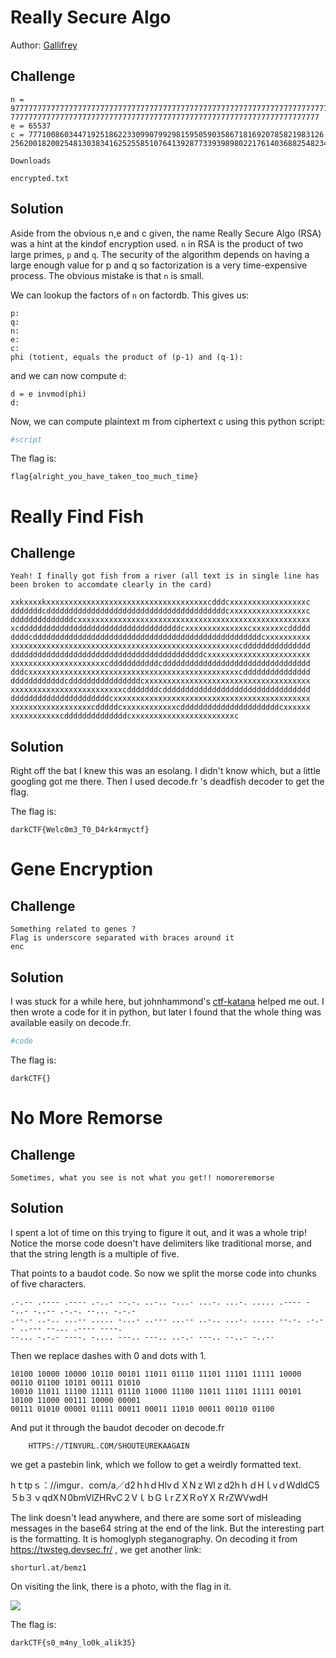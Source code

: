# Really Secure Algo
Author: [Gallifrey](https://github.com/gall1frey)

## Challenge

```
n = 977777777777777777777777777777777777777777777777777777777777777777777777
777777777777777777777777777777777777777777777777777777777777777777777
e = 65537
c = 777100860344719251862233099079929815950590358671816920785821983126
256200182002548130383416252558510764139287733939898022176140368825482344800

Downloads

encrypted.txt
```

## Solution

Aside from the obvious n,e and c given, the name Really Secure Algo (RSA) was a hint at the kindof encryption used.
```n``` in RSA is the product of two large primes, ```p``` and ```q```.
The security of the algorithm depends on having a large enough value for p and q so factorization is a very 
time-expensive process.
The obvious mistake is that ```n``` is small.

We can lookup the factors of ```n``` on factordb.
This gives us:
```
p:
q:
n:
e:
c:
phi (totient, equals the product of (p-1) and (q-1):
```
and we can now compute ```d```:
```
d = e invmod(phi)
d:
```
Now, we can compute plaintext m from ciphertext c using this python script:
```python
#script
```
The flag is:
```
flag{alright_you_have_taken_too_much_time}
```

# Really Find Fish

## Challenge

```
Yeah! I finally got fish from a river (all text is in single line has been broken to accomdate clearly in the card)

xxkxxxxkxxxxxxxxxxxxxxxxxxxxxxxxxxxxxxxxxxxxcdddcxxxxxxxxxxxxxxxxxc
dddddddcddddddddddddddddddddddddddddddddddddddddcxxxxxxxxxxxxxxxxxc
ddddddddddddddcxxxxxxxxxxxxxxxxxxxxxxxxxxxxxxxxxxxxxxxxxxxxxxxxxxxx
xcddddddddddddddddddddddddddddddddddddcxxxxxxxxxxxxxxcxxxxxxxcddddd
ddddcdddddddddddddddddddddddddddddddddddddddddddddddddddcxxxxxxxxxx
xxxxxxxxxxxxxxxxxxxxxxxxxxxxxxxxxxxxxxxxxxxxxxxxxxxcddddddddddddddd
dddddddddddddddddddddddddddddddddddddddddddcxxxxxxxxxxxxxxxxxxxxxxx
xxxxxxxxxxxxxxxxxxxxxcdddddddddddcddddddddddddddddddddddddddddddddd
dddcxxxxxxxxxxxxxxxxxxxxxxxxxxxxxxxxxxxxxxxxxxxxxxxcddddddddddddddd
ddddddddddddcddddddddddddddddcxxxxxxxxxxxxxxxxxxxxxxxxxxxxxxxxxxxxx
xxxxxxxxxxxxxxxxxxxxxxxxxcdddddddcddddddddddddddddddddddddddddddddd
ddddddddddddddddddddddcxxxxxxxxxxxxxxxxxxxxxxxxxxxxxxxxxxxxxxxxxxxx
xxxxxxxxxxxxxxxxxxcdddddcxxxxxxxxxxxxcddddddddddddddddddddddcxxxxxx
xxxxxxxxxxxcddddddddddddddcxxxxxxxxxxxxxxxxxxxxxxxc
```

## Solution

Right off the bat I knew this was an esolang. I didn't know which, but a little googling got me there.
Then I used decode.fr 's deadfish decoder to get the flag.

The flag is:
```
darkCTF{Welc0m3_T0_D4rk4rmyctf}
```

# Gene Encryption

## Challenge

```
Something related to genes ?
Flag is underscore separated with braces around it 
enc
```

## Solution

I was stuck for a while here, but johnhammond's [ctf-katana](https://github.com/JohnHammond/ctf-katana) helped me out.
I then wrote a code for it in python, but later I found that the whole thing was available easily on decode.fr.

```python
#code
```

The flag is:
```
darkCTF{}
```

# No More Remorse

## Challenge

```
Sometimes, what you see is not what you get!! nomoreremorse
```

## Solution

I spent a lot of time on this trying to figure it out, and it was a whole trip!
Notice the morse code doesn't have delimiters like traditional morse, and that the string length is a multiple of five.

That points to a baudot code. So now we split the morse code into chunks of five characters.
```
.-.-- .---- .---- .-..- --.-. ..-.. -...- ...-. ...-. ..... .---- --..- -..-- .-.-. --... -.-.- 
.--.- ..-.. ...-- ..... -...- ..--- ...-- ..-.. ...-. ..... --.-. .-.-- ..--- --... .---- ----. 
--... -.-.- ----. -.... ---.. ---.. ..-.- ---.. --..- -..-- 
```
Then we replace dashes with 0 and dots with 1.
```
10100 10000 10000 10110 00101 11011 01110 11101 11101 11111 10000 00110 01100 10101 00111 01010 
10010 11011 11100 11111 01110 11000 11100 11011 11101 11111 00101 10100 11000 00111 10000 00001 
00111 01010 00001 01111 00011 00011 11010 00011 00110 01100 
```
And put it through the baudot decoder on decode.fr
```
	HTTPS://TINYURL.COM/SHOUTEUREKAAGAIN
```
we get a pastebin link, which we follow to get a weirdly formatted text.

hｔtpｓ：//іmgur．сοｍ/a／d2ｈhｄHlνｄＸNｚWlｚd2hｈｄHｌvｄＷdldC5５b３ｖqdΧＮ0bmVlZΗRvϹ２VｌｂGｌrＺΧＲoҮＸＲrZWVwdH

The link doesn't lead anywhere, and there are some sort of misleading messages in the base64 string at the end of the link.
But the interesting part is the formatting.
It is homoglyph steganography. On decoding it from https://twsteg.devsec.fr/ , we get another link:

```shorturl.at/bemz1```

On visiting the link, there is a photo, with the flag in it.

![](noremorse.jpg)

The flag is:
```
darkCTF{s0_m4ny_lo0k_alik35}
```
